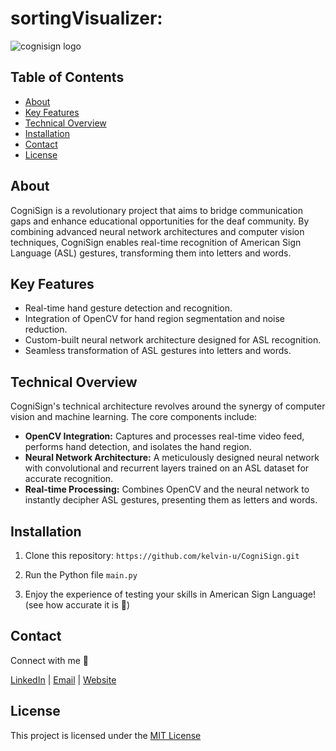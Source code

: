 # sortingVisualizer:

![cognisign logo](https://github.com/kelvin-u/sortingVisualizer/blob/main/sorting.gif?raw=true)




## Table of Contents

- [About](#about)
- [Key Features](#key-features)
- [Technical Overview](#technical-overview)
- [Installation](#installation)
- [Contact](#contact)
- [License](#license)

## About

CogniSign is a revolutionary project that aims to bridge communication gaps and enhance educational opportunities for the deaf community. By combining advanced neural network architectures and computer vision techniques, CogniSign enables real-time recognition of American Sign Language (ASL) gestures, transforming them into letters and words.

## Key Features

- Real-time hand gesture detection and recognition.
- Integration of OpenCV for hand region segmentation and noise reduction.
- Custom-built neural network architecture designed for ASL recognition.
- Seamless transformation of ASL gestures into letters and words.

## Technical Overview

CogniSign's technical architecture revolves around the synergy of computer vision and machine learning. The core components include:

- **OpenCV Integration:** Captures and processes real-time video feed, performs hand detection, and isolates the hand region.
- **Neural Network Architecture:** A meticulously designed neural network with convolutional and recurrent layers trained on an ASL dataset for accurate recognition.
- **Real-time Processing:** Combines OpenCV and the neural network to instantly decipher ASL gestures, presenting them as letters and words.

## Installation

1. Clone this repository:
   ```https://github.com/kelvin-u/CogniSign.git```

2. Run the Python file ```main.py```

3. Enjoy the experience of testing your skills in American Sign Language! (see how accurate it is :slightly_smiling_face:)

## Contact
Connect with me :wave:

[LinkedIn](https://www.linkedin.com/in/kelvin-u/) | [Email](mailto:yukaiwenn@gmail.com) | [Website](https://kelvinu.ca/)

## License
This project is licensed under the [MIT License](LICENSE)



